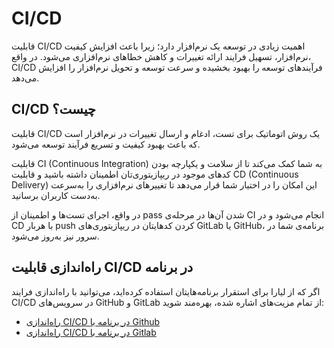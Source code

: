 # CI/CD
قابلیت CI/CD اهمیت زیادی در توسعه یک نرم‌افزار دارد؛ زیرا باعث افزایش کیفیت نرم‌افزار، تسهیل فرایند ارائه تغییرات و کاهش خطاهای نرم‌افزاری می‌شود. در واقع، CI/CD فرآیندهای توسعه را بهبود بخشیده و سرعت توسعه و تحویل نرم‌افزار را افزایش می‌دهد.

## CI/CD چیست؟
قابلیت CI/CD یک روش اتوماتیک برای تست، ادغام و ارسال تغییرات در نرم‌افزار است که باعث بهبود کیفیت و تسریع فرآیند توسعه می‌شود.

قابلیت CI (Continuous Integration) به شما کمک می‌کند تا از سلامت و یکپارچه بودن کدهای موجود در ریپازیتوری‌تان اطمینان داشته باشید و قابلیت CD (Continuous Delivery) این امکان را در اختیار شما قرار می‌دهد تا تغییرهای نرم‌افزاری را به‌سرعت به‌دست کاربران برسانید. 

در واقع، اجرای تست‌ها و اطمینان از pass شدن آن‌ها در مرحله‌ی CI انجام می‌شود و در CD با هربار push کردن کدهایتان در ریپازیتوری‌های GitLab یا GitHub، برنامه‌ی شما در سرور نیز به‌روز می‌شود.

## راه‌اندازی قابلیت CI/CD در برنامه
اگر که از لیارا برای استقرار برنامه‌هایتان استفاده کرده‌اید، می‌توانید با راه‌اندازی فرایند CI/CD در سرویس‌های GitHub و GitLab از تمام مزیت‌های اشاره شده، بهره‌مند شوید:

- [راه‌اندازی CI/CD در برنامه با Github](./github.md)
- [راه‌اندازی CI/CD در برنامه با Gitlab](./gitlab.md)











